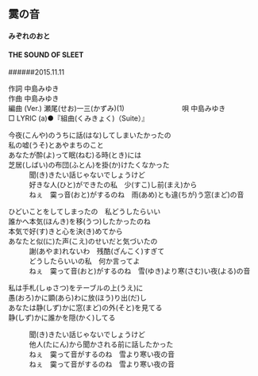 ## 霙の音
#### みぞれのおと
#### THE SOUND OF SLEET
######2015.11.11


作詞     中島みゆき　　　　　   
作曲      中島みゆき  　　　   
編曲 (Ver.) 瀬尾(せお)一三(かずみ)(1)　　　　　　　　
唄  中島みゆき        
□ LYRIC (a)●『組曲(くみきょく)（Suite）』  
   
今夜(こんや)のうちに話(はな)してしまいたかったの   
私の嘘(うそ)とあやまちのこと   
あなたが酔(よ)って眠(ねむ)る時(とき)には   
芝居(しばい)の布団(ふとん)を掛(か)けたくなかった   
　　　聞(き)きたい話じゃないでしょうけど   
　　　好きな人(ひと)ができたの私　少(すこ)し前(まえ)から   
　　　ねぇ　霙っ音(おと)がするのね　雨(あめ)とも違(ちが)う窓(まど)の音   
   
ひどいことをしてしまったの　私どうしたらいい   
誰かへ本気(ほんき)を移(うつ)したかったのね   
本気で好(す)きと心を決(き)めてから   
あなたと似(に)た声(こえ)のせいだと気づいたの   
　　　謝(あやま)れないわ　残酷(ざんこく)すぎて   
　　　どうしたらいいの私　何か言ってよ   
　　　ねぇ　霙って音(おと)がするのね　雪(ゆき)より寒(さむ)い夜(よる)の音   
   
私は手札(しゅさつ)をテーブルの上(うえ)に   
愚(おろ)かに顕(あら)わに放(ほう)り出(だ)し   
あなたは静(しず)かに窓(まど)の外(そと)を見てる   
静(しず)かに誰かを隠(かく)してる   
   
　　　聞(き)きたい話じゃないでしょうけど   
　　　他人(たにん)から聞かされる前に話したかった   
　　　ねぇ　霙って音がするのね　雪より寒い夜の音   
　　　ねぇ　霙って音がするのね　雪より寒い夜の音   